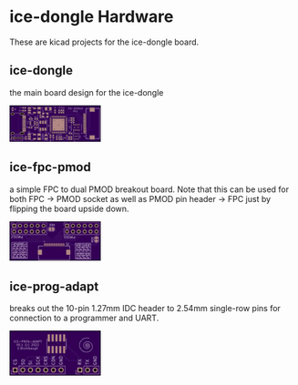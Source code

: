 # ice-dongle Hardware
These are kicad projects for the ice-dongle board.

## ice-dongle
the main board design for the ice-dongle

<img src="../doc/ice-dongle_front.png" width="160" />

## ice-fpc-pmod
a simple FPC to dual PMOD breakout board. Note that this can be
used for both FPC -> PMOD socket as well as PMOD pin header -> FPC just by
flipping the board upside down.

<img src="../doc/ice-fpc-pmod_front.png" width="160" />

## ice-prog-adapt
breaks out the 10-pin 1.27mm IDC header to 2.54mm single-row
pins for connection to a programmer and UART.

<img src="../doc/ice-prog-adapt_front.png" width="160" />

